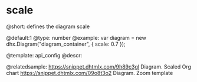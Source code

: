 scale
=============

@short:
	defines the diagram scale

@default:1
@type: number
@example:
var diagram = new dhx.Diagram("diagram_container", { 
  	scale: 0.7
});

@template:	api_config
@descr:


@relatedsample:
https://snippet.dhtmlx.com/9h89c3gl	Diagram. Scaled Org chart
https://snippet.dhtmlx.com/09o8t3o2	Diagram. Zoom template
